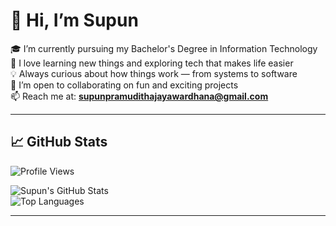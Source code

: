 # 👋 Hi, I’m Supun


🎓 I’m currently pursuing my Bachelor's Degree in Information Technology  
👀 I love learning new things and exploring tech that makes life easier  
💡 Always curious about how things work — from systems to software  
🤝 I’m open to collaborating on fun and exciting projects  
📫 Reach me at: **supunpramudithajayawardhana@gmail.com**

---

## 📈 GitHub Stats
![Profile Views](https://visitor-badge.laobi.icu/badge?page_id=SupunED)

![Supun's GitHub Stats](https://github-readme-stats.vercel.app/api?username=SupunED&show_icons=true&theme=tokyonight)  
![Top Languages](https://github-readme-stats.vercel.app/api/top-langs/?username=SupunED&layout=compact&theme=tokyonight)

---

<!---
SupunED/SupunED is a ✨ special ✨ repository because its `README.md` (this file) appears on your GitHub profile.
You can click the Preview link to take a look at your changes.
--->
